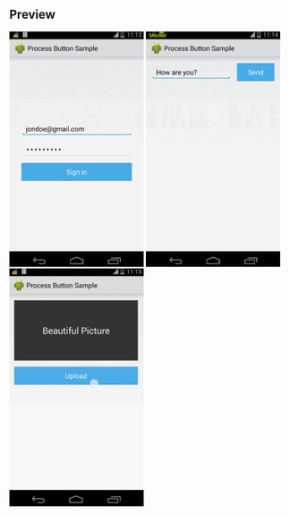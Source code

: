 ## Preview

<img src="screenshots/sample1.gif" width="240" />
<img src="screenshots/sample2.gif" width="240" />
<img src="screenshots/sample3.gif" width="240" />
